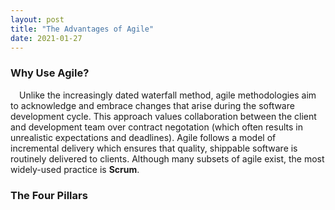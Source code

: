 ```yaml
---
layout: post
title: "The Advantages of Agile"
date: 2021-01-27
---
```


<h3>Why Use Agile?</h3>
<p>&emsp;Unlike the increasingly dated waterfall method, agile methodologies aim to acknowledge and embrace changes that arise during the software development cycle. This approach values collaboration between the client and development team over contract negotation (which often results in unrealistic expectations and deadlines). Agile follows a model of incremental delivery which ensures that quality, shippable software is routinely delivered to clients. Although many subsets of agile exist, the most widely-used practice is <b>Scrum</b>.</p>

<h3>The Four Pillars</h3>
<!--
<ol>
  <li>They have a clarifying effect on the class</li>
  <li>They help avoid the need for comments (especially comments within methods)</li>
  <li>They encourage reuse</li>
  <li>They are easy to move to another class</li>
</ol>
-->

<!--more-->

